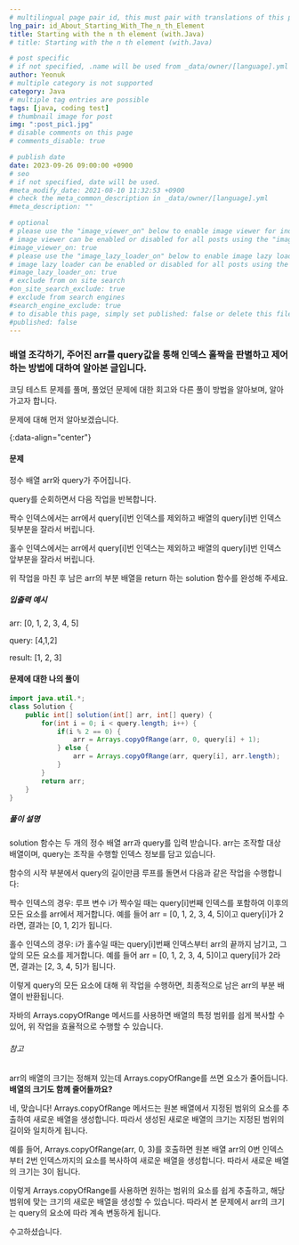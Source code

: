 ```yaml
---
# multilingual page pair id, this must pair with translations of this page. (This name must be unique)
lng_pair: id_About_Starting_With_The_n_th_Element
title: Starting with the n th element (with.Java)
# title: Starting with the n th element (with.Java)

# post specific
# if not specified, .name will be used from _data/owner/[language].yml
author: Yeonuk
# multiple category is not supported
category: Java
# multiple tag entries are possible
tags: [java, coding test]
# thumbnail image for post
img: ":post_pic1.jpg"
# disable comments on this page
# comments_disable: true

# publish date
date: 2023-09-26 09:00:00 +0900
# seo
# if not specified, date will be used.
#meta_modify_date: 2021-08-10 11:32:53 +0900
# check the meta_common_description in _data/owner/[language].yml
#meta_description: ""

# optional
# please use the "image_viewer_on" below to enable image viewer for individual pages or posts (_posts/ or [language]/_posts folders).
# image viewer can be enabled or disabled for all posts using the "image_viewer_posts: true" setting in _data/conf/main.yml.
#image_viewer_on: true
# please use the "image_lazy_loader_on" below to enable image lazy loader for individual pages or posts (_posts/ or [language]/_posts folders).
# image lazy loader can be enabled or disabled for all posts using the "image_lazy_loader_posts: true" setting in _data/conf/main.yml.
#image_lazy_loader_on: true
# exclude from on site search
#on_site_search_exclude: true
# exclude from search engines
#search_engine_exclude: true
# to disable this page, simply set published: false or delete this file
#published: false
---
```


<!-- outline-start -->

### 배열 조각하기, 주어진 arr를 query값을 통해 인덱스 홀짝을 판별하고 제어하는 방법에 대하여 알아본 글입니다.

코딩 테스트 문제를 풀며, 풀었던 문제에 대한 회고와 다른 풀이 방법을 알아보며, 알아가고자 합니다.

문제에 대해 먼저 알아보겠습니다.

{:data-align="center"}

<!-- outline-end -->

#### 문제

정수 배열 arr와 query가 주어집니다.

query를 순회하면서 다음 작업을 반복합니다.

짝수 인덱스에서는 arr에서 query[i]번 인덱스를 제외하고 배열의 query[i]번 인덱스 뒷부분을 잘라서 버립니다.

홀수 인덱스에서는 arr에서 query[i]번 인덱스는 제외하고 배열의 query[i]번 인덱스 앞부분을 잘라서 버립니다.

위 작업을 마친 후 남은 arr의 부분 배열을 return 하는 solution 함수를 완성해 주세요.

##### 입출력 예시

arr: [0, 1, 2, 3, 4, 5]

query: [4,1,2]

result: [1, 2, 3]

<!-- | start_num | end_num | result |
| --------- | ------- | ------ |
| 10        | 3       | 0      | -->

#### 문제에 대한 나의 풀이

```java
import java.util.*;
class Solution {
    public int[] solution(int[] arr, int[] query) {
        for(int i = 0; i < query.length; i++) {
            if(i % 2 == 0) {
                arr = Arrays.copyOfRange(arr, 0, query[i] + 1);
            } else {
                arr = Arrays.copyOfRange(arr, query[i], arr.length);
            }
        }
        return arr;
    }
}
```

##### 풀이 설명

solution 함수는 두 개의 정수 배열 arr과 query를 입력 받습니다. arr는 조작할 대상 배열이며, query는 조작을 수행할 인덱스 정보를 담고 있습니다.

함수의 시작 부분에서 query의 길이만큼 루프를 돌면서 다음과 같은 작업을 수행합니다:

짝수 인덱스의 경우: 루프 변수 i가 짝수일 때는 query[i]번째 인덱스를 포함하여 이후의 모든 요소를 arr에서 제거합니다. 예를 들어 arr = [0, 1, 2, 3, 4, 5]이고 query[i]가 2라면, 결과는 [0, 1, 2]가 됩니다.

홀수 인덱스의 경우: i가 홀수일 때는 query[i]번째 인덱스부터 arr의 끝까지 남기고, 그 앞의 모든 요소를 제거합니다. 예를 들어 arr = [0, 1, 2, 3, 4, 5]이고 query[i]가 2라면, 결과는 [2, 3, 4, 5]가 됩니다.

이렇게 query의 모든 요소에 대해 위 작업을 수행하면, 최종적으로 남은 arr의 부분 배열이 반환됩니다.

자바의 Arrays.copyOfRange 메서드를 사용하면 배열의 특정 범위를 쉽게 복사할 수 있어, 위 작업을 효율적으로 수행할 수 있습니다.

###### 참고

arr의 배열의 크기는 정해져 있는데 Arrays.copyOfRange를 쓰면 요소가 줄어듭니다. **배열의 크기도 함께 줄어들까요?**

네, 맞습니다! Arrays.copyOfRange 메서드는 원본 배열에서 지정된 범위의 요소를 추출하여 새로운 배열을 생성합니다. 따라서 생성된 새로운 배열의 크기는 지정된 범위의 길이와 일치하게 됩니다.

예를 들어, Arrays.copyOfRange(arr, 0, 3)를 호출하면 원본 배열 arr의 0번 인덱스부터 2번 인덱스까지의 요소를 복사하여 새로운 배열을 생성합니다. 따라서 새로운 배열의 크기는 3이 됩니다.

이렇게 Arrays.copyOfRange를 사용하면 원하는 범위의 요소를 쉽게 추출하고, 해당 범위에 맞는 크기의 새로운 배열을 생성할 수 있습니다. 따라서 본 문제에서 arr의 크기는 query의 요소에 따라 계속 변동하게 됩니다.

수고하셨습니다.
